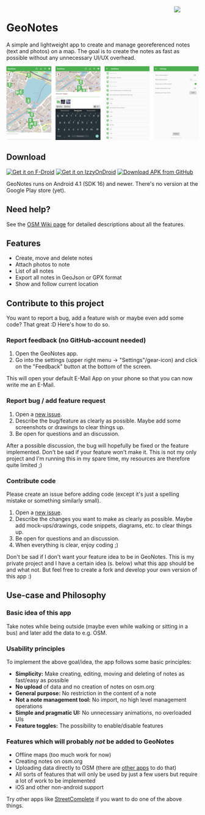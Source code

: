 <img align="right" width="64px" src="https://raw.githubusercontent.com/hauke96/GeoNotes/main/app/src/main/res/mipmap-xxxhdpi/ic_launcher.png">

# GeoNotes
A simple and lightweight app to create and manage georeferenced notes (text and photos) on a map. The goal is to create the notes as fast as possible without any unnecessary UI/UX overhead.

<p align="center">
<img src="screenshots.png" alt="GeoNotes Screenshots"/>
</p>

## Download

[<img src="https://fdroid.gitlab.io/artwork/badge/get-it-on.png" alt="Get it on F-Droid" height="60">](https://f-droid.org/packages/de.hauke_stieler.geonotes/)
[<img src="https://gitlab.com/IzzyOnDroid/repo/-/raw/master/assets/IzzyOnDroid.png" alt="Get it on IzzyOnDroid" height="60">](https://apt.izzysoft.de/fdroid/index/apk/de.hauke_stieler.geonotes)
[<img src="https://user-images.githubusercontent.com/663460/26973090-f8fdc986-4d14-11e7-995a-e7c5e79ed925.png" alt="Download APK from GitHub" height="60">](https://github.com/hauke96/geonotes/releases/latest)

GeoNotes runs on Android 4.1 (SDK 16) and newer. There's no version at the Google Play store (yet).

## Need help?

See the [OSM Wiki page](https://wiki.openstreetmap.org/wiki/GeoNotes) for detailed descriptions about all the features.

## Features

* Create, move and delete notes
* Attach photos to note
* List of all notes
* Export all notes in GeoJson or GPX format
* Show and follow current location

## Contribute to this project

You want to report a bug, add a feature wish or maybe even add some code?
That great :D Here's how to do so.

### Report feedback (no GitHub-account needed)

1. Open the GeoNotes app.
2. Go into the settings (upper right menu → "Settings"/gear-icon) and click on the "Feedback" button at the bottom of the screen.

This will open your default E-Mail App on your phone so that you can now write me an E-Mail.

### Report bug / add feature request

1. Open a [new issue](https://github.com/hauke96/GeoNotes/issues/new).
2. Describe the bug/feature as clearly as possible. Maybe add some screenshots or drawings to clear things up.
3. Be open for questions and an discussion.

After a possible discussion, the bug will hopefully be fixed or the feature implemented.
Don't be sad if your feature won't make it. This is not my only project and I'm running this in my spare time, my resources are therefore quite limited ;) 

### Contribute code

Please create an issue before adding code (except it's just a spelling mistake or something similarly small).

1. Open a [new issue](https://github.com/hauke96/GeoNotes/issues/new).
2. Describe the changes you want to make as clearly as possible. Maybe add mock-ups/drawings, code snippets, diagrams, etc. to clear things up.
3. Be open for questions and an discussion.
4. When everything is clear, enjoy coding ;)

Don't be sad if I don't want your feature idea to be in GeoNotes.
This is my private project and I have a certain idea (s. below) what this app should be and what not.
But feel free to create a fork and develop your own version of this app :)

## Use-case and Philosophy

### Basic idea of this app

Take notes while being outside (maybe even while walking or sitting in a bus) and later add the data to e.g. OSM.

### Usability principles

To implement the above goal/idea, the app follows some basic principles:

* **Simplicity:** Make creating, editing, moving and deleting of notes as fast/easy as possible
* **No upload** of data and no creation of notes on osm.org
* **General purpose:** No restriction in the content of a note
* **Not a note management tool:** No import, no high level management operations
* **Simple and pragmatic UI:** No unnecessary animations, no overloaded UIs
* **Feature toggles:** The possibility to enable/disable features

### Features which will probably *not* be added to GeoNotes

* Offline maps (too much work for now)
* Creating notes on osm.org
* Uploading data directly to OSM (there are [other apps](https://github.com/streetcomplete/StreetComplete) to do that)
* All sorts of features that will only be used by just a few users but require a lot of work to be implemented
* iOS and other non-android support

Try other apps like [StreetComplete](https://github.com/streetcomplete/StreetComplete) if you want to do one of the above things.

